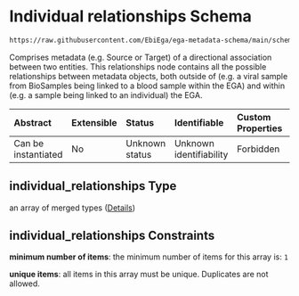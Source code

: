 # Individual relationships Schema

```txt
https://raw.githubusercontent.com/EbiEga/ega-metadata-schema/main/schemas/EGA.individual.json#/properties/individual_relationships
```

Comprises metadata (e.g. Source or Target) of a directional association between two entities. This relationships node contains all the possible relationships between metadata objects, both outside of (e.g. a viral sample from BioSamples being linked to a blood sample within the EGA) and within (e.g. a sample being linked to an individual) the EGA.

| Abstract            | Extensible | Status         | Identifiable            | Custom Properties | Additional Properties | Access Restrictions | Defined In                                                                           |
| :------------------ | :--------- | :------------- | :---------------------- | :---------------- | :-------------------- | :------------------ | :----------------------------------------------------------------------------------- |
| Can be instantiated | No         | Unknown status | Unknown identifiability | Forbidden         | Forbidden             | none                | [EGA.individual.json\*](../../../schemas/EGA.individual.json "open original schema") |

## individual\_relationships Type

an array of merged types ([Details](ega-14-properties-individual-relationships-items.md))

## individual\_relationships Constraints

**minimum number of items**: the minimum number of items for this array is: `1`

**unique items**: all items in this array must be unique. Duplicates are not allowed.
